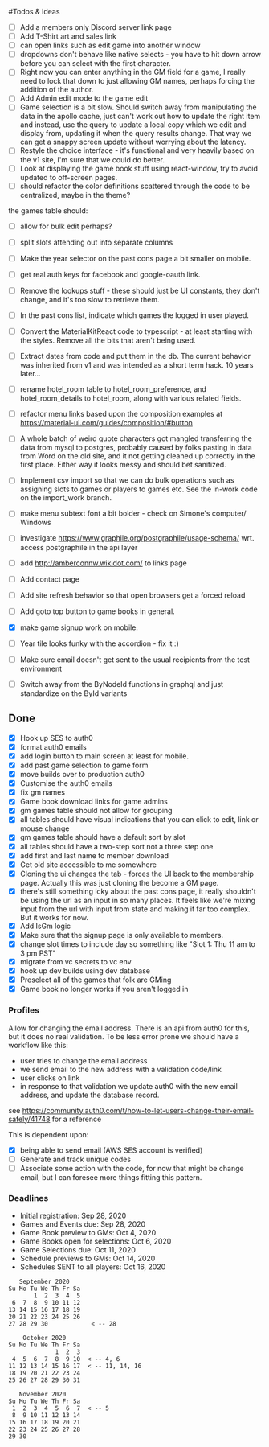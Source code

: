 #Todos & Ideas

* [ ] Add a members only Discord server link page
* [ ] Add T-Shirt art and sales link
* [ ] can open links such as edit game into another window
* [ ] dropdowns don't behave like native selects - you have to hit down arrow before you can select with the first character.
* [ ] Right now you can enter anything in the GM field for a game, I really need to lock that down to just allowing GM names, perhaps forcing the addition of the author.
* [ ] Add Admin edit mode to the game edit
* [ ] Game selection is a bit slow. Should switch away from manipulating the data in the apollo cache, just can't work out how to update the right item and instead, use the query to update a local copy which we edit and display from, updating it when the query results change.  That way we can get a snappy screen update without worrying about the latency.
* [ ] Restyle the choice interface - it's functional and very heavily based on the v1 site, I'm sure that we could do better.
* [ ] Look at displaying the game book stuff using react-window, try to avoid updated to off-screen pages.
* [ ] should refactor the color definitions scattered through the code to be centralized, maybe in the theme?

the games table should:
* [ ] allow for bulk edit perhaps?
* [ ] split slots attending out into separate columns

* [ ] Make the year selector on the past cons page a bit smaller on mobile.
* [ ] get real auth keys for facebook and google-oauth link.
* [ ] Remove the lookups stuff - these should just be UI constants, they don't change, and it's too slow to retrieve them.
* [ ] In the past cons list, indicate which games the logged in user played.
* [ ] Convert the MaterialKitReact code to typescript - at least starting with the styles.  Remove all the bits that aren't being used.
* [ ] Extract dates from code and put them in the db.  The current behavior was inherited from v1 and was intended as a short term hack. 10 years later...
* [ ] rename hotel_room table to hotel_room_preference, and hotel_room_details to hotel_room, along with various related fields.
* [ ] refactor menu links based upon the composition examples at https://material-ui.com/guides/composition/#button
* [ ] A whole batch of weird quote characters got mangled transferring the data from mysql to postgres, probably caused by folks pasting in data from Word on the old site, and it not getting cleaned up correctly in the first place.  Either way it looks messy and should bet sanitized.
* [ ] Implement csv import so that we can do bulk operations such as assigning slots to games or players to games etc.  See the in-work code on the import_work branch.
* [ ] make menu subtext font a bit bolder - check on Simone's computer/ Windows
* [ ] investigate https://www.graphile.org/postgraphile/usage-schema/ wrt. access postgraphile in the api layer
* [ ] add http://amberconnw.wikidot.com/ to links page
* [ ] Add contact page
* [ ] Add site refresh behavior so that open browsers get a forced reload
* [ ] Add goto top button to game books in general.
* [x] make game signup work on mobile.
* [ ] Year tile looks funky with the accordion - fix it :)
* [ ] Make sure email doesn't get sent to the usual recipients from the test environment
* [ ] Switch away from the ByNodeId functions in graphql and just standardize on the ById variants

## Done

* [x] Hook up SES to auth0
* [x] format auth0 emails
* [x] add login button to main screen at least for mobile.
* [x] add past game selection to game form
* [x] move builds over to production auth0
* [x] Customise the auth0 emails
* [x] fix gm names
* [x] Game book download links for game admins
* [x] gm games table should not allow for grouping
* [x] all tables should have visual indications that you can click to edit, link or mouse change
* [x] gm games table should have a default sort by slot
* [x] all tables should have a two-step sort not a three step one
* [x] add first and last name to member download
* [x] Get old site accessible to me somewhere
* [x] Cloning the ui changes the tab - forces the UI back to the membership page. Actually this was just cloning the become a GM page.
* [x] there's still something icky about the past cons page, it really shouldn't be using the url as an input in so many places.  It feels like we're mixing input from the url with input from state and making it far too complex. But it works for now.
* [x] Add IsGm logic
* [x] Make sure that the signup page is only available to members.
* [x] change slot times to include day so something like "Slot 1: Thu 11 am to 3 pm PST"
* [x] migrate from vc secrets to vc env
* [x] hook up dev builds using dev database
* [x] Preselect all of the games that folk are GMing
* [x] Game book no longer works if you aren't logged in

### Profiles

Allow for changing the email address. There is an api from auth0 for this, but it does no real validation. To be less error prone we should have a workflow like this:

   * user tries to change the email address
   * we send email to the new address with a validation code/link
   * user clicks on link
   * in response to that validation we update auth0 with the new email address, and update the database record.

see https://community.auth0.com/t/how-to-let-users-change-their-email-safely/41748 for a reference    

This is dependent upon:
  * [x] being able to send email (AWS SES account is verified)
  * [ ] Generate and track unique codes
  * [ ] Associate some action with the code, for now that might be change email, but I can foresee more things fitting this pattern.

### Deadlines

* Initial registration: Sep 28, 2020
* Games and Events due: Sep 28, 2020
* Game Book preview to GMs: Oct 4, 2020
* Game Books open for selections: Oct 6, 2020
* Game Selections due: Oct 11, 2020
* Schedule previews to GMs: Oct 14, 2020
* Schedules SENT to all players: Oct 16, 2020

```
   September 2020
Su Mo Tu We Th Fr Sa
       1  2  3  4  5
 6  7  8  9 10 11 12
13 14 15 16 17 18 19
20 21 22 23 24 25 26
27 28 29 30            < -- 28

    October 2020
Su Mo Tu We Th Fr Sa
             1  2  3
 4  5  6  7  8  9 10  < -- 4, 6
11 12 13 14 15 16 17  < -- 11, 14, 16
18 19 20 21 22 23 24
25 26 27 28 29 30 31

   November 2020
Su Mo Tu We Th Fr Sa
 1  2  3  4  5  6  7  < -- 5
 8  9 10 11 12 13 14
15 16 17 18 19 20 21
22 23 24 25 26 27 28
29 30

```

